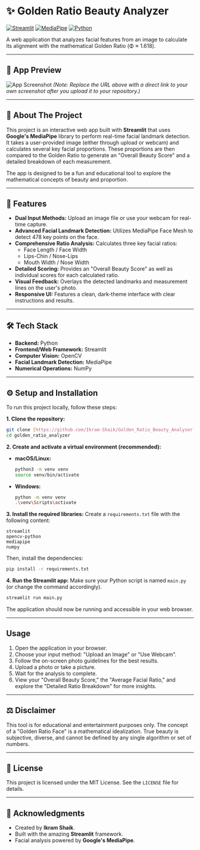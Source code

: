 # ✨ Golden Ratio Beauty Analyzer

[![Streamlit](https://img.shields.io/badge/Streamlit-FF4B4B?style=for-the-badge&logo=streamlit&logoColor=white)](https://streamlit.io)
[![MediaPipe](https://img.shields.io/badge/MediaPipe-007F7F?style=for-the-badge&logo=google&logoColor=white)](https://mediapipe.dev/)
[![Python](https://img.shields.io/badge/Python-3776AB?style=for-the-badge&logo=python&logoColor=white)](https://www.python.org/)

A web application that analyzes facial features from an image to calculate its alignment with the mathematical Golden Ratio (Φ ≈ 1.618).

---

## 📸 App Preview

![App Screenshot](https://github.com/Ikram-Shaik/Golden_Ratio_Beauty_Analyser.git/app_screenshot.jpg)
*(Note: Replace the URL above with a direct link to your own screenshot after you upload it to your repository.)*

---

## 📖 About The Project

This project is an interactive web app built with **Streamlit** that uses **Google's MediaPipe** library to perform real-time facial landmark detection. It takes a user-provided image (either through upload or webcam) and calculates several key facial proportions. These proportions are then compared to the Golden Ratio to generate an "Overall Beauty Score" and a detailed breakdown of each measurement.

The app is designed to be a fun and educational tool to explore the mathematical concepts of beauty and proportion.

---

## 🚀 Features

* **Dual Input Methods:** Upload an image file or use your webcam for real-time capture.
* **Advanced Facial Landmark Detection:** Utilizes MediaPipe Face Mesh to detect 478 key points on the face.
* **Comprehensive Ratio Analysis:** Calculates three key facial ratios:
    * Face Length / Face Width
    * Lips-Chin / Nose-Lips
    * Mouth Width / Nose Width
* **Detailed Scoring:** Provides an "Overall Beauty Score" as well as individual scores for each calculated ratio.
* **Visual Feedback:** Overlays the detected landmarks and measurement lines on the user's photo.
* **Responsive UI:** Features a clean, dark-theme interface with clear instructions and results.

---

## 🛠️ Tech Stack

* **Backend:** Python
* **Frontend/Web Framework:** Streamlit
* **Computer Vision:** OpenCV
* **Facial Landmark Detection:** MediaPipe
* **Numerical Operations:** NumPy

---

## ⚙️ Setup and Installation

To run this project locally, follow these steps:

**1. Clone the repository:**
```bash
git clone [https://github.com/Ikram-Shaik/Golden_Ratio_Beauty_Analyser.git](https://github.com/Ikram-Shaik/Golden_Ratio_Beauty_Analyser.git)
cd golden_ratio_analyzer
````

**2. Create and activate a virtual environment (recommended):**

  * **macOS/Linux:**
    ```bash
    python3 -m venv venv
    source venv/bin/activate
    ```
  * **Windows:**
    ```bash
    python -m venv venv
    .\venv\Scripts\activate
    ```

**3. Install the required libraries:**
Create a `requirements.txt` file with the following content:

```
streamlit
opencv-python
mediapipe
numpy
```

Then, install the dependencies:

```bash
pip install -r requirements.txt
```

**4. Run the Streamlit app:**
Make sure your Python script is named `main.py` (or change the command accordingly).

```bash
streamlit run main.py
```

The application should now be running and accessible in your web browser.

-----

## Usage

1.  Open the application in your browser.
2.  Choose your input method: "Upload an Image" or "Use Webcam".
3.  Follow the on-screen photo guidelines for the best results.
4.  Upload a photo or take a picture.
5.  Wait for the analysis to complete.
6.  View your "Overall Beauty Score," the "Average Facial Ratio," and explore the "Detailed Ratio Breakdown" for more insights.

-----

## ⚖️ Disclaimer

This tool is for educational and entertainment purposes only. The concept of a "Golden Ratio Face" is a mathematical idealization. True beauty is subjective, diverse, and cannot be defined by any single algorithm or set of numbers.

-----

## 📄 License

This project is licensed under the MIT License. See the `LICENSE` file for details.

-----

## 🙏 Acknowledgments

  * Created by **Ikram Shaik**.
  * Built with the amazing **Streamlit** framework.
  * Facial analysis powered by **Google's MediaPipe**.

<!-- end list -->

```
```
